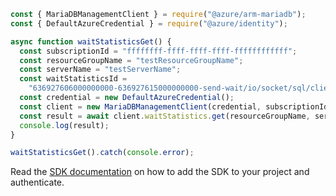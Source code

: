 ```javascript
const { MariaDBManagementClient } = require("@azure/arm-mariadb");
const { DefaultAzureCredential } = require("@azure/identity");

async function waitStatisticsGet() {
  const subscriptionId = "ffffffff-ffff-ffff-ffff-ffffffffffff";
  const resourceGroupName = "testResourceGroupName";
  const serverName = "testServerName";
  const waitStatisticsId =
    "636927606000000000-636927615000000000-send-wait/io/socket/sql/client_connection-2--0";
  const credential = new DefaultAzureCredential();
  const client = new MariaDBManagementClient(credential, subscriptionId);
  const result = await client.waitStatistics.get(resourceGroupName, serverName, waitStatisticsId);
  console.log(result);
}

waitStatisticsGet().catch(console.error);
```

Read the [SDK documentation](https://github.com/Azure/azure-sdk-for-js/blob/%40azure%2Farm-mariadb_2.0.1/sdk/mariadb/arm-mariadb/README.md) on how to add the SDK to your project and authenticate.
